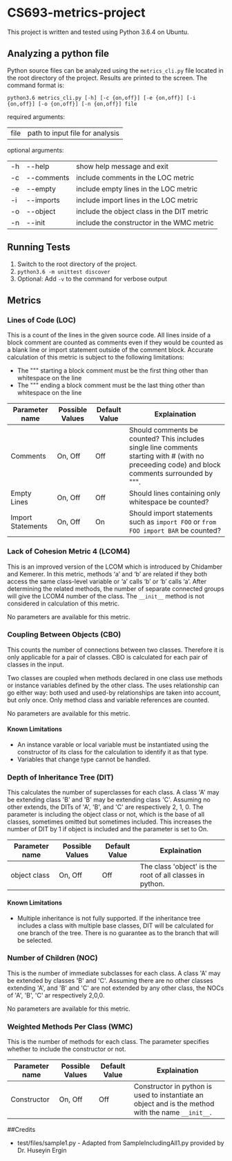 # CS693-metrics-project
This project is written and tested using Python 3.6.4 on Ubuntu.

## Analyzing a python file
Python source files can be analyzed using the `metrics_cli.py` file located in the root directory of the project. Results are printed to the screen. The command format is:

    python3.6 metrics_cli.py [-h] [-c {on,off}] [-e {on,off}] [-i {on,off}] [-o {on,off}] [-n {on,off}] file

required arguments:

|     |     |
| --- | --- |
| file | path to input file for analysis |

optional arguments:

|     |     |     |
| --- | --- | --- |
| -h | --help | show help message and exit |
| -c | --comments | include comments in the LOC metric |
| -e | --empty | include empty lines in the LOC metric |
| -i | --imports | include import lines in the LOC metric |
| -o | --object | include the object class in the DIT metric |
| -n | --init | include the constructor in the WMC metric |


## Running Tests
1. Switch to the root directory of the project.
1. `python3.6 -m unittest discover`
1. Optional: Add `-v` to the command for verbose output

## Metrics
### Lines of Code (LOC)
This is a count of the lines in the given source code. All lines inside of a block comment are counted as comments even if they would be counted as a blank line or import statement outside of the comment block. Accurate calculation of this metric is subject to the following limitations:

* The """ starting a block comment must be the first thing other than whitespace on the line
* The """ ending a block comment must be the last thing other than whitespace on the line

| Parameter name | Possible Values | Default Value | Explaination |
| -------------- | --------------- | ------------- | ------------ |
| Comments       | On, Off         | Off           | Should comments be counted? This includes single line comments starting with # (with no preceeding code) and block comments surrounded by """. |
| Empty Lines    | On, Off         | Off           | Should lines containing only whitespace be counted? |
| Import Statements | On, Off      | On            | Should import statements such as `import FOO` or  `from FOO import BAR` be counted? |

### Lack of Cohesion Metric 4 (LCOM4)
This is an improved version of the LCOM which is introduced by Chidamber and Kemerer. In this metric,
methods ‘a’ and ‘b’ are related if they both access the same class-level variable or ‘a’ calls ‘b’ or ‘b’ calls
‘a’. After determining the related methods, the number of separate connected groups will give the
LCOM4 number of the class. The `__init__` method is not considered in calculation of this metric. 

No parameters are available for this metric.

### Coupling Between Objects (CBO)
This counts the number of connections between two classes.  Therefore it is only applicable for a pair of classes.
CBO is calculated for each pair of classes in the input.

Two classes are coupled when methods declared in one class use methods or instance variables defined by the other class.
The uses relationship can go either way: both used and used-by relationships are taken into account, but only once.
Only method class and variable references are counted.

No parameters are available for this metric.

#### Known Limitations
 - An instance varable or local variable must be instantiated using the constructor of its class for the calculation to identify it as that type.
 - Variables that change type cannot be handled.


### Depth of Inheritance Tree (DIT)
 This calculates the number of superclasses for each class. A class 'A' may be extending class 'B' and 'B' may be extending class 'C'. Assuming
 no other extends, the DITs of 'A', 'B', and 'C' are respectively 2, 1, 0. The parameter is including the object class or not, which is the base of all
 classes, sometimes omitted but sometimes included.  This increases the number of DIT by 1 if object is included and the parameter is set to On.

| Parameter name | Possible Values | Default Value | Explaination |
| -------------- | --------------- | ------------- | ------------ |
| object class      | On, Off         | Off           | The class 'object' is the root of all classes in python. |

#### Known Limitations
 - Multiple inheritance is not fully supported. If the inheritance tree includes a class with multiple base classes, DIT will be calculated for one branch 
 of the tree. There is no guarantee as to the branch that will be selected.

### Number of Children (NOC)
This is the number of immediate subclasses for each class. A class 'A' may be extended by classes 'B' and 'C'. Assuming there are no other classes extending 'A', and 'B' and 'C' are not extended by any other class, the NOCs of 'A', 'B', 'C' ar respectively 2,0,0. 

No parameters are available for this metric.

### Weighted Methods Per Class (WMC)
This is the number of methods for each class.  The parameter specifies whether to include the constructor or not.

| Parameter name | Possible Values | Default Value | Explaination |
| -------------- | --------------- | ------------- | ------------ |
| Constructor     | On, Off         | Off           | Constructor in python is used to instantiate an object and is the method with the name `__init__`. |

##Credits
* test/files/sample1.py - Adapted from SampleIncludingAll1.py provided by Dr. Huseyin Ergin
